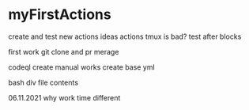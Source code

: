 # myFirstActions
create and test new actions ideas
actions tmux is bad?
test after blocks

first work git clone and pr merage

codeql create manual works
create base yml

bash div file contents

06.11.2021 why work time different
